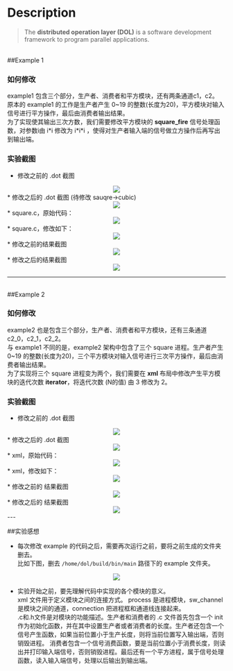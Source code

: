 # Description

> The **distributed operation layer (DOL)** is a software development framework to program parallel applications. 


<br>
##Example 1

### 如何修改
example1 包含三个部分，生产者、消费者和平方模块，还有两条通道c1，c2。<br>
原本的 example1 的工作是生产者产生 0~19 的整数(长度为20)，平方模块对输入信号进行平方操作，最后由消费者输出结果。<br>
为了实现使其输出三次方数，我们需要修改平方模块的 **square_fire** 信号处理函数，对参数i由 i\*i 修改为 i\*i\*i ，使得对生产者输入端的信号做立方操作后再写出到输出端。

### 实验截图

* 修改之前的 .dot 截图
<div align="center"><img src="http://a2.qpic.cn/psb?/V13tPyF42OAeS3/V0zsI2eesNf3QFPbpO1y2VOkd0K4XXNUKkq5VRweMuE!/b/dAkBAAAAAAAA&bo=AgK8AAAAAAADAJk!&rf=viewer_4&t=5"></div>
* 修改之后的 .dot 截图 (待修改 sauqre->cubic)
<div align="center"><img src="http://a2.qpic.cn/psb?/V13tPyF42OAeS3/V0zsI2eesNf3QFPbpO1y2VOkd0K4XXNUKkq5VRweMuE!/b/dAkBAAAAAAAA&bo=AgK8AAAAAAADAJk!&rf=viewer_4&t=5"></div>
* square.c，原始代码：
<div align="center"><img src="http://a2.qpic.cn/psb?/V13tPyF42OAeS3/FCs8wpW0p3d4spd9Si.eUHddBPy0r3eG2t2HC7Xr0zg!/b/dHIBAAAAAAAA&bo=DQLhAQAAAAADAMo!&rf=viewer_4&t=5"></div>
* square.c，修改如下：
<div align="center"><img src="http://a1.qpic.cn/psb?/V13tPyF42OAeS3/WdCRPQSvdtzxJQ2aXyAGv*AYbEW4IYYvVKF.KlLTyjc!/b/dHcBAAAAAAAA&bo=*wHrAQAAAAADADE!&rf=viewer_4&t=5"></div>
* 修改之前的结果截图
<div align="center"><img src="http://a3.qpic.cn/psb?/V13tPyF42OAeS3/bIj.7sWARnKMaS00DgC*IPZnIN5C2K9AH6iNS1TcEFE!/b/dAoBAAAAAAAA&bo=LgIBAgAAAAADAAo!&rf=viewer_4&t=5"></div>
* 修改之后的结果截图 
<div align="center"><img src="http://a1.qpic.cn/psb?/V13tPyF42OAeS3/SBhrlBDa0DVF1OfywC9H2i1eSUe7sO6u2PfyCFILgtM!/b/dHcBAAAAAAAA&bo=NQLJAQAAAAADANo!&rf=viewer_4&t=5"></div>

---
<br>
##Example 2

### 如何修改
example2 也是包含三个部分，生产者、消费者和平方模块，还有三条通道c2_0，c2_1，c2_2。<br>与 example1 不同的是，example2 架构中包含了三个 square 进程。生产者产生 0~19 的整数(长度为20)，三个平方模块对输入信号进行三次平方操作，最后由消费者输出结果。<br>
为了实现将三个 square 进程变为两个，我们需要在 **xml** 布局中修改产生平方模块的迭代次数 **iterator**，将迭代次数 (N的值) 由 3 修改为 2。

### 实验截图

* 修改之前的 .dot 截图
<div align="center"><img src="http://a2.qpic.cn/psb?/V13tPyF42OAeS3/7HMrn7jiLTj5O97OxiHqvE5V.U4ZAih5Ih889RKpTJg!/b/dAwBAAAAAAAA&bo=jwJZAAAAAAADAPE!&rf=viewer_4&t=5"></div>
* 修改之后的 .dot 截图
<div align="center"><img src="http://a1.qpic.cn/psb?/V13tPyF42OAeS3/KPkz8ARtVUneh7wyOaIWUAiCiIkBaYa5Rdv4gRdT0pQ!/b/dHcBAAAAAAAA&bo=.wFzAAAAAAADAKw!&rf=viewer_4&t=5"></div>
* xml，原始代码：
<div align="center"><img src="http://a3.qpic.cn/psb?/V13tPyF42OAeS3/2h6nUzezNJvEC4nx6sxmpD8e5BAxUbIpoTpxjbV3Jko!/b/dAoBAAAAAAAA&bo=kAKIAQAAAAADAD4!&rf=viewer_4&t=5"></div>
* xml，修改如下：
<div align="center"><img src="http://a3.qpic.cn/psb?/V13tPyF42OAeS3/ORbxLI6nqtdHE04ZTI41yzklF15U6dB6MRaek3M*08Q!/b/dAoBAAAAAAAA&bo=xQE7AQAAAAADANs!&rf=viewer_4&t=5"></div>
* 修改之前的 结果截图
<div align="center"><img src="http://a1.qpic.cn/psb?/V13tPyF42OAeS3/bew*5O.Uizmg8zTz.0axYQjOEdm.*b1LpEvo5HDsC4w!/b/dOEAAAAAAAAA&bo=dwHEAQAAAAADAJY!&rf=viewer_4&t=5"></div>
* 修改之后的 结果截图
<div align="center"><img src="http://a1.qpic.cn/psb?/V13tPyF42OAeS3/MSgqJUCve4r3CvTG.BkEwZQKEATpeQYWKgYJmXckobI!/b/dK4AAAAAAAAA&bo=wgG2AQAAAAADAFE!&rf=viewer_4&t=5"></div>
---

##实验感想
* 每次修改 example 的代码之后，需要再次运行之前，要将之前生成的文件夹删去。 <br> 比如下图，删去 ```/home/dol/build/bin/main``` 路径下的 example 文件夹。<br>
 <div align="center"><img src="http://a3.qpic.cn/psb?/V13tPyF42OAeS3/AIpGYk7nWZnOw3JHgGrXjWZjwSirCZVMEaweBeqggT8!/b/dHwBAAAAAAAA&bo=YwLnAAAAAAADAKM!&rf=viewer_4&t=5"></div>

* 实验开始之前，要先理解代码中实现的各个模块的意义。<br>
xml 文件用于定义模块之间的连接方式。 process 是进程模块，sw_channel 是模块之间的通道，connection 把进程框和通道线连接起来。<br>
.c和.h文件是对模块的功能描述。生产者和消费者的 .c 文件首先包含一个 init 作为初始化函数，并在其中设置生产者或者消费者的长度。生产者还包含一个信号产生函数，如果当前位置小于生产长度，则将当前位置写入输出端，否则销毁进程。 消费者包含一个信号消费函数，要是当前位置小于消费长度，则读出并打印输入端信号，否则销毁进程。最后还有一个平方进程，属于信号处理函数，读入输入端信号，处理以后输出到输出端。
